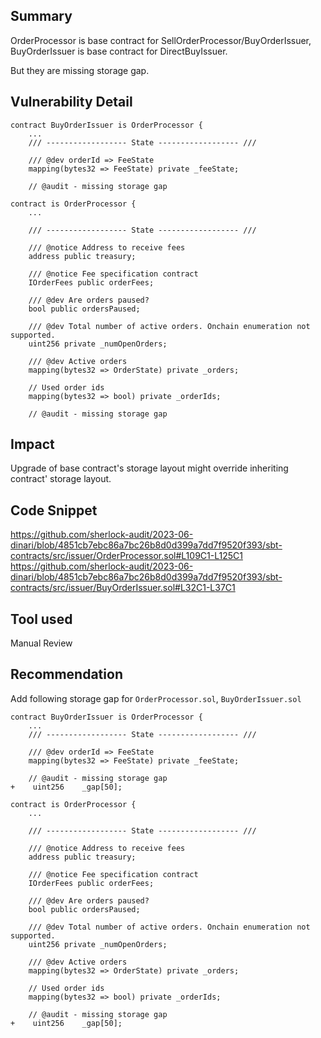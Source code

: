 ## Summary
OrderProcessor is base contract for SellOrderProcessor/BuyOrderIssuer, BuyOrderIssuer is base contract for DirectBuyIssuer.

But they are missing storage gap.

## Vulnerability Detail
```solidity 
contract BuyOrderIssuer is OrderProcessor {
    ...
    /// ------------------ State ------------------ ///

    /// @dev orderId => FeeState
    mapping(bytes32 => FeeState) private _feeState;

    // @audit - missing storage gap 
```

```solidity 
contract is OrderProcessor {
    ...

    /// ------------------ State ------------------ ///

    /// @notice Address to receive fees
    address public treasury;

    /// @notice Fee specification contract
    IOrderFees public orderFees;

    /// @dev Are orders paused?
    bool public ordersPaused;

    /// @dev Total number of active orders. Onchain enumeration not supported.
    uint256 private _numOpenOrders;

    /// @dev Active orders
    mapping(bytes32 => OrderState) private _orders;
    
    // Used order ids
    mapping(bytes32 => bool) private _orderIds;

    // @audit - missing storage gap 
```

## Impact
Upgrade of base contract's storage layout might override inheriting contract' storage layout.

## Code Snippet
https://github.com/sherlock-audit/2023-06-dinari/blob/4851cb7ebc86a7bc26b8d0d399a7dd7f9520f393/sbt-contracts/src/issuer/OrderProcessor.sol#L109C1-L125C1
https://github.com/sherlock-audit/2023-06-dinari/blob/4851cb7ebc86a7bc26b8d0d399a7dd7f9520f393/sbt-contracts/src/issuer/BuyOrderIssuer.sol#L32C1-L37C1

## Tool used

Manual Review

## Recommendation
Add following storage gap for `OrderProcessor.sol`, `BuyOrderIssuer.sol`

```solidity 
contract BuyOrderIssuer is OrderProcessor {
    ...
    /// ------------------ State ------------------ ///

    /// @dev orderId => FeeState
    mapping(bytes32 => FeeState) private _feeState;

    // @audit - missing storage gap 
+    uint256    _gap[50];
```

```solidity 
contract is OrderProcessor {
    ...

    /// ------------------ State ------------------ ///

    /// @notice Address to receive fees
    address public treasury;

    /// @notice Fee specification contract
    IOrderFees public orderFees;

    /// @dev Are orders paused?
    bool public ordersPaused;

    /// @dev Total number of active orders. Onchain enumeration not supported.
    uint256 private _numOpenOrders;

    /// @dev Active orders
    mapping(bytes32 => OrderState) private _orders;
    
    // Used order ids
    mapping(bytes32 => bool) private _orderIds;

    // @audit - missing storage gap 
+    uint256    _gap[50];
```
